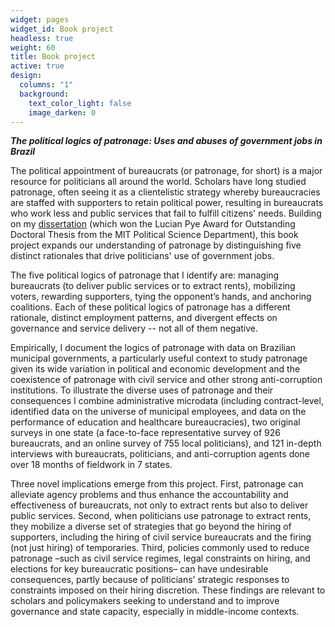 ```yaml
---
widget: pages
widget_id: Book project
headless: true
weight: 60
title: Book project
active: true
design:
  columns: "1"
  background:
    text_color_light: false
    image_darken: 0
---
```

***The political logics of patronage: Uses and abuses of government jobs in Brazil***

The political appointment of bureaucrats (or patronage, for short) is a major resource for politicians all around the world. Scholars have long studied patronage, often seeing it as a clientelistic strategy whereby bureaucracies are staffed with supporters to retain political power, resulting in bureaucrats who work less and public services that fail to fulfill citizens' needs. Building on my [dissertation](https://dspace.mit.edu/handle/1721.1/128632) (which won the Lucian Pye Award for Outstanding Doctoral Thesis from the MIT Political Science Department), this book project expands our understanding of patronage by distinguishing five distinct rationales that drive politicians' use of government jobs.

The five political logics of patronage that I identify are: managing bureaucrats (to deliver public services or to extract rents), mobilizing voters, rewarding supporters, tying the opponent’s hands, and anchoring coalitions. Each of these political logics of patronage has a different rationale, distinct employment patterns, and divergent effects on governance and service delivery -- not all of them negative.

Empirically, I document the logics of patronage with data on Brazilian municipal governments, a particularly useful context to study patronage given its wide variation in political and economic development and the coexistence of patronage with civil service and other strong anti-corruption institutions. To illustrate the diverse uses of patronage and their consequences I combine administrative microdata (including contract-level, identified data on the universe of municipal employees, and data on the performance of education and healthcare bureaucracies), two original surveys in one state (a face-to-face representative survey of 926 bureaucrats, and an online survey of 755 local politicians), and 121 in-depth interviews with bureaucrats, politicians, and anti-corruption agents done over 18 months of fieldwork in 7 states.

Three novel implications emerge from this project. First, patronage can alleviate agency problems and thus enhance the accountability and effectiveness of bureaucrats, not only to extract rents but also to deliver public services. Second, when politicians use patronage to extract rents, they mobilize a diverse set of strategies that go beyond the hiring of supporters, including the hiring of civil service bureaucrats and the firing (not just hiring) of temporaries. Third, policies commonly used to reduce patronage –such as civil service regimes, legal constraints on hiring, and elections for key bureaucratic positions– can have undesirable consequences, partly because of politicians’ strategic responses to constraints imposed on their hiring discretion. These findings are relevant to scholars and policymakers seeking to understand and to improve governance and state capacity, especially in middle-income contexts.